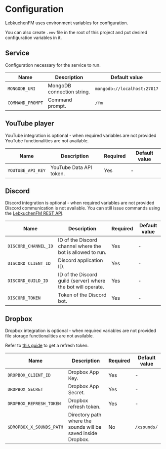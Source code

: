 # Configuration

LebkuchenFM uses environment variables for configuration.

You can also create `.env` file in the root of this project and put desired configuration variables in it.

## Service

Configuration necessary for the service to run.

| Name             | Description                | Default value               |
|------------------|----------------------------|-----------------------------|
| `MONGODB_URI`    | MongoDB connection string. | `mongodb://localhost:27017` |
| `COMMAND_PROMPT` | Command prompt.            | `/fm`                       |

## YouTube player

YouTube integration is optional - when required variables are not provided YouTube functionalities are not available.

| Name              | Description             | Required | Default value |
|-------------------|-------------------------|----------|---------------|
| `YOUTUBE_API_KEY` | YouTube Data API token. | Yes      | -             |

## Discord

Discord integration is optional - when required variables are not provided Discord communication is not available.
You can still issue commands using the [LebkuchenFM REST API](./rest_api.md).

| Name                 | Description                                                  | Required | Default value |
|----------------------|--------------------------------------------------------------|----------|---------------|
| `DISCORD_CHANNEL_ID` | ID of the Discord channel where the bot is allowed to run.   | Yes      | -             |
| `DISCORD_CLIENT_ID`  | Discord application ID.                                      | Yes      | -             |
| `DISCORD_GUILD_ID`   | ID of the Discord guild (server) where the bot will operate. | Yes      | -             |
| `DISCORD_TOKEN`      | Token of the Discord bot.                                    | Yes      | -             |

## Dropbox

Dropbox integration is optional - when required variables are not provided file storage functionalities are not
available.

Refer to [this guide][how_to_get_refresh_token] to get a refresh token.

| Name                     | Description                                                   | Required | Default value |
|--------------------------|---------------------------------------------------------------|----------|---------------|
| `DROPBOX_CLIENT_ID`      | Dropbox App Key.                                              | Yes      | -             |
| `DROPBOX_SECRET`         | Dropbox App Secret.                                           | Yes      | -             |
| `DROPBOX_REFRESH_TOKEN`  | Dropbox refresh token.                                        | Yes      | -             |
| `$DROPBOX_X_SOUNDS_PATH` | Directory path where the sounds will be saved inside Dropbox. | No       | `/xsounds/`   |

[how_to_get_refresh_token]: https://www.codemzy.com/blog/dropbox-long-lived-access-refresh-token#how-can-i-get-a-refresh-token-manually
